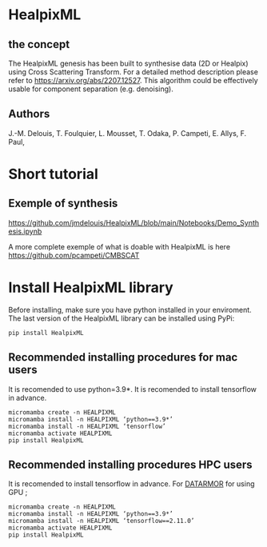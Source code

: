 # HealpixML

## the concept

The HealpixML genesis has been built to synthesise data (2D or Healpix) using Cross Scattering Transform. For a detailed method description please refer to https://arxiv.org/abs/2207.12527. This algorithm could be effectively usable for component separation (e.g. denoising).

## Authors
J.-M. Delouis, T. Foulquier, L. Mousset, T. Odaka,  P. Campeti, E. Allys,  F. Paul,

# Short tutorial

## Exemple of synthesis

https://github.com/jmdelouis/HealpixML/blob/main/Notebooks/Demo_Synthesis.ipynb

A more complete exemple of what is doable with HealpixML is here https://github.com/pcampeti/CMBSCAT

# Install HealpixML library

Before installing, make sure you have python installed in your enviroment.
The last version of the HealpixML library can be installed using PyPi:

```
pip install HealpixML
```

## Recommended installing procedures for mac users

It is recomended to use python=3.9\*.
It is recomended to install tensorflow in advance.

```
micromamba create -n HEALPIXML
micromamba install -n HEALPIXML ‘python==3.9*’
micromamba install -n HEALPIXML ‘tensorflow’
micromamba activate HEALPIXML
pip install HealpixML

```

## Recommended installing procedures HPC users

It is recomended to install tensorflow in advance. For [DATARMOR](https://pcdm.ifremer.fr/Equipement) for using GPU ;

```
micromamba create -n HEALPIXML
micromamba install -n HEALPIXML ‘python==3.9*’
micromamba install -n HEALPIXML ‘tensorflow==2.11.0’
micromamba activate HEALPIXML
pip install HealpixML

```

